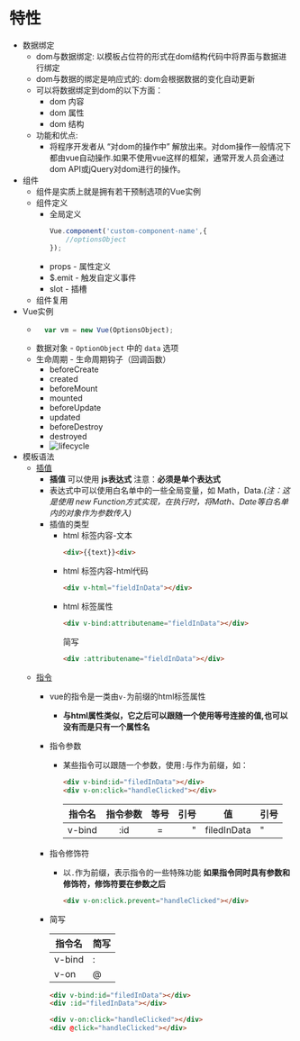 # 特性
+ 数据绑定
    + dom与数据绑定: 以模板占位符的形式在dom结构代码中将界面与数据进行绑定
    + dom与数据的绑定是响应式的: dom会根据数据的变化自动更新
    + 可以将数据绑定到dom的以下方面：
        - dom 内容
        - dom 属性
        - dom 结构
    + 功能和优点:
        - 将程序开发者从 “对dom的操作中” 解放出来。对dom操作一般情况下都由vue自动操作.如果不使用vue这样的框架，通常开发人员会通过dom API或jQuery对dom进行的操作。
+ 组件
    + 组件是实质上就是拥有若干预制选项的Vue实例
    + 组件定义
        - 全局定义
            ```javascript
            Vue.component('custom-component-name',{
                //optionsObject
            });
            ```
        - props - 属性定义
        - $.emit - 触发自定义事件
        - slot - 插槽
    + 组件复用
+ Vue实例
    + ```javascript
        var vm = new Vue(OptionsObject);
      ```
    + 数据对象 - ```OptionObject``` 中的 ```data``` 选项
    + 生命周期 - 生命周期钩子（回调函数） 
        - beforeCreate
        - created
        - beforeMount
        - mounted
        - beforeUpdate
        - updated
        - beforeDestroy
        - destroyed
        - ![lifecycle](https://vuejs.org/images/lifecycle.png)
+ 模板语法 
    + [插值](https://vuejs.org/v2/guide/syntax.html#Text)
        - **插值** 可以使用 **js表达式** 注意：**必须是单个表达式**
        - 表达式中可以使用白名单中的一些全局变量，如 Math，Data._(注：这是使用 new Function方式实现，在执行时，将Math、Date等白名单内的对象作为参数传入)_
        - 插值的类型
            + html 标签内容-文本  
              ```html
              <div>{{text}}<div>
              ```
            + html 标签内容-html代码
              ```html
              <div v-html="fieldInData"></div>
              ```
            + html 标签属性
              ```html
              <div v-bind:attributename="fieldInData"></div>
              ```
              简写
              ```html
              <div :attributename="fieldInData"></div>
              ```
    + [指令](https://vuejs.org/v2/guide/syntax.html#Directives)
        - vue的指令是一类由```v-```为前缀的html标签属性
            + **与html属性类似，它之后可以跟随一个使用等号连接的值,也可以没有而是只有一个属性名**
        - 指令参数
            + 某些指令可以跟随一个参数，使用```:```与作为前缀，如：
                ```html
                <div v-bind:id="filedInData"></div>
                <div v-on:click="handleClicked"></div>
                ```
                | 指令名|指令参数 |等号|引号|    值      |引号|
                |------|:------:|:-:|---:|-----------|:--|        
                |v-bind| :id    | = |   "|filedInData|"  |
        - 指令修饰符
            + 以```.```作为前缀，表示指令的一些特殊功能  **如果指令同时具有参数和修饰符，修饰符要在参数之后**
              ```html
              <div v-on:click.prevent="handleClicked"></div>
              ```
        - 简写

            | 指令名 | 简写|
            |-------|----|
            |v-bind | :  |
            |v-on   | @  |

            ```html
            <div v-bind:id="filedInData"></div>
            <div :id="filedInData"></div>
            ```
            ```html
            <div v-on:click="handleClicked"></div>
            <div @click="handleClicked"></div>
            ```

         
    



